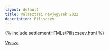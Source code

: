 ```yaml
---
layout: default
title: Választási névjegyzék 2022
description: Piliscsév
---
```


{% include settlementHTMLs/Piliscseev.html %}

[Vissza](../)